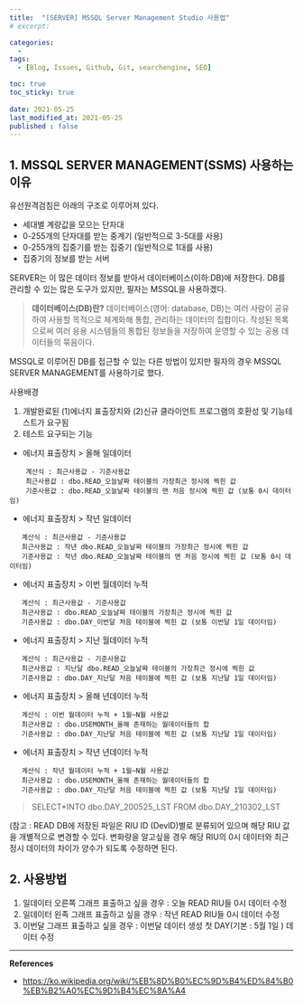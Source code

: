 ```yaml
---
title:  "[SERVER] MSSQL Server Management Studio 사용법"
# excerpt: 

categories:
  - 
tags:
  - [Blog, Issues, Github, Git, searchengine, SEO]

toc: true
toc_sticky: true
 
date: 2021-05-25
last_modified_at: 2021-05-25
published : false
---
```


## 1. MSSQL SERVER MANAGEMENT(SSMS) 사용하는 이유 
 유선원격검침은 아래의 구조로 이루어져 있다.
 - 세대별 계량값을 모으는 단자대
 - 0-255개의 단자대를 받는 중계기 (일반적으로 3-5대를 사용)
 - 0-255개의 집중기를 받는 집중기 (일반적으로 1대를 사용)
 - 집중기의 정보를 받는 서버

SERVER는 이 많은 데이터 정보를 받아서 데이터베이스(이하:DB)에 저장한다. 
DB를 관리할 수 있는 많은 도구가 있지만, 필자는 MSSQL을 사용하겠다.

> **데이터베이스(DB)란?**
데이터베이스(영어: database, DB)는 여러 사람이 공유하여 사용할 목적으로 체계화해 통합, 관리하는 데이터의 집합이다. 작성된 목록으로써 여러 응용 시스템들의 통합된 정보들을 저장하여 운영할 수 있는 공용 데이터들의 묶음이다.

MSSQL로 이루어진 DB를 접근할 수 있는 다른 방법이 있지만 필자의 경우 MSSQL SERVER MANAGEMENT를 사용하기로 했다. 

사용배경
1) 개발완료된 (1)에너지 표출장치와 (2)신규 클라이언트 프로그램의 호환성 및 기능테스트가 요구됨
2) 테스트 요구되는 기능 

 * 에너지 표출장치 > 올해 일데이터 
 ```
     계산식 : 최근사용값 - 기준사용값 
     최근사용값 : dbo.READ_오늘날짜 테이블의 가장최근 정시에 찍힌 값 
     기준사용값 : dbo.READ_오늘날짜 테이블의 맨 처음 정시에 찍힌 값 (보통 0시 데이터임)
  ```
 * 에너지 표출장치 > 작년 일데이터 
  ```
     계산식 : 최근사용값 - 기준사용값 
     최근사용값 : 작년 dbo.READ_오늘날짜 테이블의 가장최근 정시에 찍힌 값 
     기준사용값 : 작년 dbo.READ_오늘날짜 테이블의 맨 처음 정시에 찍힌 값 (보통 0시 데이터임)
  ```
 * 에너지 표출장치 > 이번 월데이터 누적 
  ```
     계산식 : 최근사용값 - 기준사용값 
     최근사용값 : dbo.READ_오늘날짜 테이블의 가장최근 정시에 찍힌 값 
     기준사용값 : dbo.DAY_이번달 처음 테이블에 찍힌 값 (보통 이번달 1일 데이터임)
  ```
 * 에너지 표출장치 > 지난 월데이터 누적 
  ```
     계산식 : 최근사용값 - 기준사용값 
     최근사용값 : 지난달 dbo.READ_오늘날짜 테이블의 가장최근 정시에 찍힌 값 
     기준사용값 : dbo.DAY_지난달 처음 테이블에 찍힌 값 (보통 지난달 1일 데이터임)
  ```

 * 에너지 표출장치 > 올해 년데이터 누적 
  ```
     계산식 : 이번 월데이터 누적 + 1월~N월 사용값 
     최근사용값 : dbo.USEMONTH_올해 존재하는 월데이터들의 합
     기준사용값 : dbo.DAY_지난달 처음 테이블에 찍힌 값 (보통 지난달 1일 데이터임)
  ```

 * 에너지 표출장치 > 작년 년데이터 누적  
  ```
     계산식 : 작년 월데이터 누적 + 1월~N월 사용값 
     최근사용값 : dbo.USEMONTH_올해 존재하는 월데이터들의 합
     기준사용값 : dbo.DAY_지난달 처음 테이블에 찍힌 값 (보통 지난달 1일 데이터임)
  ```

> SELECT*INTO dbo.DAY_200525_LST FROM dbo.DAY_210302_LST

(참고 : READ DB에 저장된 파일은 RIU ID (DevID)별로 분류되어 있으며 해당 RIU 값을 개별적으로 변경할 수 있다. 변화량을 알고싶을 경우 해당 RIU의 0시 데이터와 최근정시 데이터의 차이가 양수가 되도록 수정하면 된다. 


## 2. 사용방법
1) 일데이터 오른쪽 그래프 표출하고 싶을 경우 : 오늘 READ RIU들 0시 데이터 수정
2) 일데이터 왼족 그래프 표출하고 싶을 경우 : 작년 READ RIU들 0시 데이터 수정
3) 이번달 그래프 표출하고 싶을 경우 : 이번달 데이터 생성 첫 DAY(기본 : 5월 1일 ) 데이터 수정 



*****

**References**
* <ref>https://ko.wikipedia.org/wiki/%EB%8D%B0%EC%9D%B4%ED%84%B0%EB%B2%A0%EC%9D%B4%EC%8A%A4</ref>
